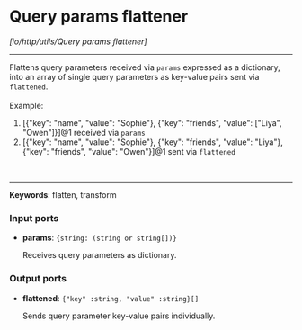 # Query params flattener

_[io/http/utils/Query params flattener]_

---

Flattens query parameters received via `params` expressed as a dictionary, into an array of single query parameters as key-value pairs sent via `flattened`.<br>
<br>
Example:<br>
1. [{"key": "name", "value": "Sophie"}, {"key": "friends", "value": ["Liya", "Owen"]}]@1 received via `params`<br>
2. [{"key": "name", "value": "Sophie"}, {"key": "friends", "value": "Liya"}, {"key": "friends", "value": "Owen"}]@1 sent via `flattened`<br>
<br>

---

__Keywords__: flatten, transform

### Input ports

* __params__: ` {string: (string or string[])} `


    Receives query parameters as dictionary.<br>

### Output ports

* __flattened__: ` {"key" :string, "value" :string}[] `


    Sends query parameter key-value pairs individually.<br>


